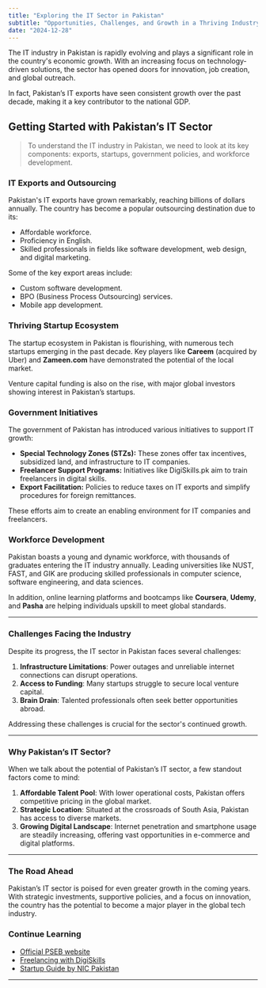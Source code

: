 ```yaml
---
title: "Exploring the IT Sector in Pakistan"
subtitle: "Opportunities, Challenges, and Growth in a Thriving Industry"
date: "2024-12-28"
---
```


The IT industry in Pakistan is rapidly evolving and plays a significant role in the country's economic growth. With an increasing focus on technology-driven solutions, the sector has opened doors for innovation, job creation, and global outreach.

In fact, Pakistan’s IT exports have seen consistent growth over the past decade, making it a key contributor to the national GDP.

## Getting Started with Pakistan’s IT Sector

> To understand the IT industry in Pakistan, we need to look at its key components: exports, startups, government policies, and workforce development.

### IT Exports and Outsourcing

Pakistan's IT exports have grown remarkably, reaching billions of dollars annually. The country has become a popular outsourcing destination due to its:
- Affordable workforce.
- Proficiency in English.
- Skilled professionals in fields like software development, web design, and digital marketing.

Some of the key export areas include:
- Custom software development.
- BPO (Business Process Outsourcing) services.
- Mobile app development.

### Thriving Startup Ecosystem

The startup ecosystem in Pakistan is flourishing, with numerous tech startups emerging in the past decade. Key players like **Careem** (acquired by Uber) and **Zameen.com** have demonstrated the potential of the local market.

Venture capital funding is also on the rise, with major global investors showing interest in Pakistan’s startups.

### Government Initiatives

The government of Pakistan has introduced various initiatives to support IT growth:
- **Special Technology Zones (STZs):** These zones offer tax incentives, subsidized land, and infrastructure to IT companies.
- **Freelancer Support Programs:** Initiatives like DigiSkills.pk aim to train freelancers in digital skills.
- **Export Facilitation:** Policies to reduce taxes on IT exports and simplify procedures for foreign remittances.

These efforts aim to create an enabling environment for IT companies and freelancers.

### Workforce Development

Pakistan boasts a young and dynamic workforce, with thousands of graduates entering the IT industry annually. Leading universities like NUST, FAST, and GIK are producing skilled professionals in computer science, software engineering, and data sciences.

In addition, online learning platforms and bootcamps like **Coursera**, **Udemy**, and **Pasha** are helping individuals upskill to meet global standards.

---

### Challenges Facing the Industry

Despite its progress, the IT sector in Pakistan faces several challenges:
1. **Infrastructure Limitations**: Power outages and unreliable internet connections can disrupt operations.
2. **Access to Funding**: Many startups struggle to secure local venture capital.
3. **Brain Drain**: Talented professionals often seek better opportunities abroad.

Addressing these challenges is crucial for the sector's continued growth.

---

### Why Pakistan’s IT Sector?

When we talk about the potential of Pakistan’s IT sector, a few standout factors come to mind:

1. **Affordable Talent Pool**: With lower operational costs, Pakistan offers competitive pricing in the global market.
2. **Strategic Location**: Situated at the crossroads of South Asia, Pakistan has access to diverse markets.
3. **Growing Digital Landscape**: Internet penetration and smartphone usage are steadily increasing, offering vast opportunities in e-commerce and digital platforms.

---

### The Road Ahead

Pakistan’s IT sector is poised for even greater growth in the coming years. With strategic investments, supportive policies, and a focus on innovation, the country has the potential to become a major player in the global tech industry.

### Continue Learning

* [Official PSEB website](https://www.pseb.org.pk/)
* [Freelancing with DigiSkills](https://digiskills.pk/)
* [Startup Guide by NIC Pakistan](https://nicpakistan.pk/)

---
